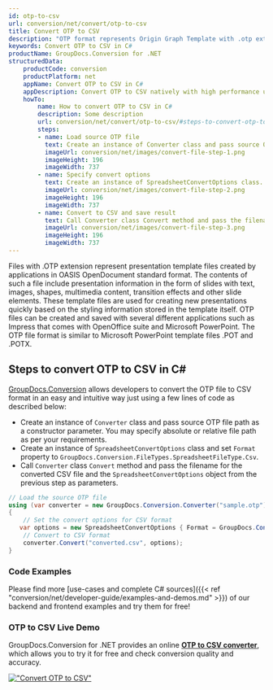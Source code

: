 ```yaml
---
id: otp-to-csv
url: conversion/net/convert/otp-to-csv
title: Convert OTP to CSV
description: "OTP format represents Origin Graph Template with .otp extension. Learn how to convert OTP to CSV file programmatically in C# language using GroupDocs.Conversion for .NET library."
keywords: Convert OTP to CSV in C#
productName: GroupDocs.Conversion for .NET
structuredData:
    productCode: conversion
    productPlatform: net
    appName: Convert OTP to CSV in C#
    appDescription: Convert OTP to CSV natively with high performance using C# language and server side GroupDocs.Conversion for .NET APIs, without the use of any software like Microsoft or Open Office.
    howTo:
        name: How to convert OTP to CSV in C# 
        description: Some description
        url: conversion/net/convert/otp-to-csv/#steps-to-convert-otp-to-csv-in-c
        steps:
        - name: Load source OTP file 
          text: Create an instance of Converter class and pass source OTP file path as a constructor parameter. You may specify absolute or relative file path as per your requirements. 
          imageUrl: conversion/net/images/convert-file-step-1.png
          imageHeight: 196
          imageWidth: 737
        - name: Specify convert options 
          text: Create an instance of SpreadsheetConvertOptions class.
          imageUrl: conversion/net/images/convert-file-step-2.png
          imageHeight: 196
          imageWidth: 737
        - name: Convert to CSV and save result 
          text: Call Converter class Convert method and pass the filename for the converted HTML file and the SpreadsheetConvertOptions object from the previous step as parameters.
          imageUrl: conversion/net/images/convert-file-step-3.png
          imageHeight: 196
          imageWidth: 737
---
```


Files with .OTP extension represent presentation template files created by applications in OASIS OpenDocument standard format. The contents of such a file include presentation information in the form of slides with text, images, shapes, multimedia content, transition effects and other slide elements. These template files are used for creating new presentations quickly based on the styling information stored in the template itself. OTP files can be created and saved with several different applications such as Impress that comes with OpenOffice suite and Microsoft PowerPoint. The OTP file format is similar to Microsoft PowerPoint template files .POT and .POTX.

## Steps to convert OTP to CSV in C#

[GroupDocs.Conversion](https://products.groupdocs.com/conversion/net) allows developers to convert the OTP file to CSV format in an easy and intuitive way just using a few lines of code as described below:

* Create an instance of `Converter` class and pass source OTP file path as a constructor parameter. You may specify absolute or relative file path as per your requirements. 
* Create an instance of `SpreadsheetConvertOptions` class and set `Format` property to `GroupDocs.Conversion.FileTypes.SpreadsheetFileType.Csv`.
* Call `Converter` class `Convert` method and pass the filename for the converted CSV file and the `SpreadsheetConvertOptions` object from the previous step as parameters.

```csharp
// Load the source OTP file
using (var converter = new GroupDocs.Conversion.Converter("sample.otp"))
{
    // Set the convert options for CSV format
   var options = new SpreadsheetConvertOptions { Format = GroupDocs.Conversion.FileTypes.SpreadsheetFileType.Csv };
    // Convert to CSV format
    converter.Convert("converted.csv", options);
}
```

### Code Examples

Please find more [use-cases and complete C# sources]({{< ref "conversion/net/developer-guide/examples-and-demos.md" >}}) of our backend and frontend examples and try them for free!

### OTP to CSV Live Demo

GroupDocs.Conversion for .NET provides an online [**OTP to CSV converter**](https://products.groupdocs.app/conversion/otp-to-csv), which allows you to try it for free and check conversion quality and accuracy.

[!["Convert OTP to CSV"](conversion/net/images/convert-to-csv/convert-otp-to-csv.png)](https://products.groupdocs.app/conversion/otp-to-csv)
